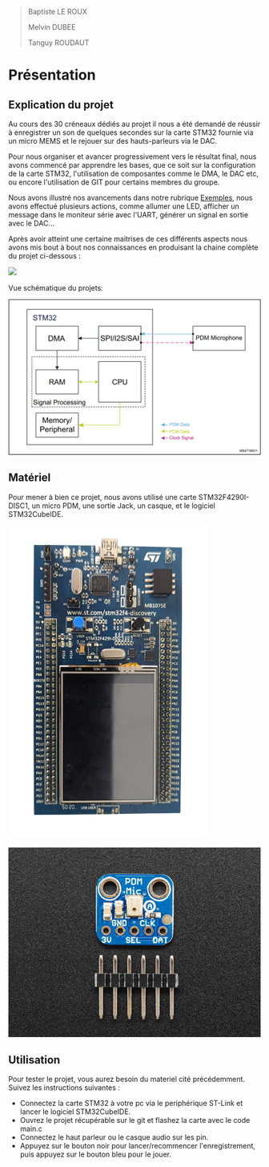 > Baptiste LE ROUX
>
> Melvin DUBEE
>
> Tanguy ROUDAUT

# Présentation

## Explication du projet

Au cours des 30 créneaux dédiés au projet il nous a été demandé de réussir à enregistrer un son de quelques secondes sur la carte STM32 fournie via un micro MEMS et le rejouer sur des hauts-parleurs via le DAC.

Pour nous organiser et avancer progressivement vers le résultat final, nous avons commencé par apprendre les bases, que ce soit sur la configuration de la carte STM32, l'utilisation de composantes comme le DMA, le DAC etc, ou encore l'utilisation de GIT pour certains membres du groupe.

Nous avons illustré nos avancements dans notre rubrique [Exemples](#exemples), nous avons effectué plusieurs actions, comme allumer une LED, afficher un message dans le moniteur série avec l'UART, générer un signal en sortie avec le DAC...

Après avoir atteint une certaine maitrises de ces différents aspects nous avons mis bout à bout nos connaissances en produisant la chaine complète du projet ci-dessous :

![](./img/schéma_gen.png)


Vue schématique du projets:

![](./img/schema_projet.png)


## Matériel

Pour mener à bien ce projet, nous avons utilisé une carte STM32F4290I-DISC1, un micro PDM, une sortie Jack, un casque, et le logiciel STM32CubeIDE.

![](./img/stm32.png)

![](./img/micro.jpg)


## Utilisation

Pour tester le projet, vous aurez besoin du materiel cité précédemment. Suivez les instructions suivantes :

- Connectez la carte STM32 à votre pc via le periphérique ST-Link et lancer le logiciel STM32CubeIDE.
- Ouvrez le projet récupérable sur le git et flashez la carte avec le code main.c
- Connectez le haut parleur ou le casque audio sur les pin.
- Appuyez sur le bouton noir pour lancer/recommencer l'enregistrement, puis appuyez sur le bouton bleu pour le jouer.

